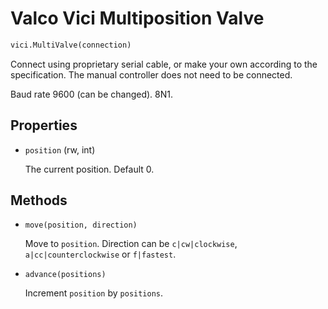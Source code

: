 Valco Vici Multiposition Valve
==============================

```python
vici.MultiValve(connection)
```

Connect using proprietary serial cable, or make your own according to the specification. The manual controller does not need to be connected.

Baud rate 9600 (can be changed). 8N1.

Properties
----------

*	`position` (rw, int)

	The current position. Default 0.


Methods
-------

 *	`move(position, direction)`
 
	Move to `position`. Direction can be `c|cw|clockwise`, `a|cc|counterclockwise` or `f|fastest`.

 *	`advance(positions)`
 
	Increment `position` by `positions`.

